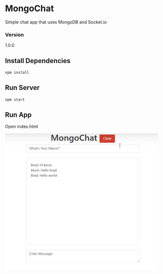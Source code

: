 # MongoChat

Simple chat app that uses MongoDB and Socket.io

### Version
1.0.0

## Install Dependencies
```bash
npm install 
```

## Run Server
```bash
npm start
```

## Run App
Open index.html

![](https://github.com/donrast41/Lab9/blob/master/Screen%20Shot%202019-11-01%20at%2009.26.56.png)

